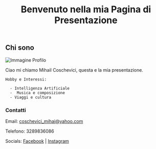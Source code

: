 <html 
<head> </head>
<body>

<header>
    <h1>Benvenuto nella mia Pagina di Presentazione</h1>
</header>

<section>
    <h2>Chi sono</h2>
    <img src="https://scontent.fflr4-2.fna.fbcdn.net/v/t39.30808-6/453488680_10224084119362846_1488784090803191696_n.jpg?_nc_cat=107&ccb=1-7&_nc_sid=a5f93a&_nc_ohc=G3pd_6DP8dcQ7kNvgEjAtAm&_nc_oc=Adhoi_ybCcDka_tt-YnTNL0stfkcqM2UFWdobAMWDmOCS-xCJw3tXYk49hg9TG5nBnk&_nc_zt=23&_nc_ht=scontent.fflr4-2.fna&_nc_gid=A1OjC91SQWD8X0I0ZrCqh5I&oh=00_AYHqL2q_dHarr8ZQ-LDpQwSSvc63cv6rjCKaBn_39z8ZJQ&oe=67D3BF22" alt="Immagine Profilo">
    <p>Ciao mi chiamo Mihail Coschevici,  questa e la mia presentazione.</p>

    Hobby e Interessi:
    
      - Intelligenza Artificiale
      -  Musica e composizione
      - Viaggi e cultura
    
<section class="contacts">
    <h3>Contatti</h3>
    <p>Email: <a href="yahoo.com">coschevici_mihai@yahoo.com</a></p>
    <p>Telefono: 3289836086</p>
    <p>Socials: 
        <a href="facebook.com/mihaicoschevici" target="_blank">Facebook</a> | 
        <a href="instagram.com/mcoschevici" target="_blank">Instagram</a>
    </p>
</section>

</body>
</html>
